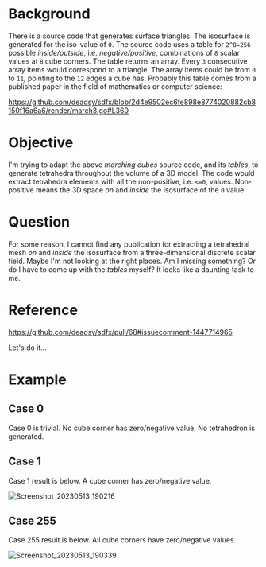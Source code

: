 # Background

There is a source code that generates surface triangles. The isosurface is generated for the iso-value of `0`. The source code uses a table for `2^8=256` possible *inside/outside*, i.e. *negative/positive*, combinations of `8` scalar values at `8` cube corners. The table returns an array. Every `3` consecutive array items would correspond to a triangle. The array items could be from `0` to `11`, pointing to the `12` edges a cube has. Probably this table comes from a published paper in the field of mathematics or computer science:

https://github.com/deadsy/sdfx/blob/2d4e9502ec6fe898e8774020882cb8150f16a6a6/render/march3.go#L360

# Objective

I'm trying to adapt the above *marching cubes* source code, and its *tables*, to generate tetrahedra throughout the volume of a 3D model. The code would extract tetrahedra elements with all the non-positive, i.e. `<=0`, values. Non-positive means the 3D space *on* and *inside* the isosurface of the `0` value.

# Question

For some reason, I cannot find any publication for extracting a tetrahedral mesh *on* and *inside* the isosurface from a three-dimensional discrete scalar field. Maybe I'm not looking at the right places. Am I missing something? Or do I have to come up with the *tables* myself? It looks like a daunting task to me.

# Reference

https://github.com/deadsy/sdfx/pull/68#issuecomment-1447714965

Let's do it...

# Example

## Case 0

Case 0 is trivial. No cube corner has zero/negative value. No tetrahedron is generated.

## Case 1

Case 1 result is below. A cube corner has zero/negative value.

![Screenshot_20230513_190216](https://github.com/Megidd/tetrahedron-table/assets/17475482/94b2acbf-4784-4c36-8e6e-35f8126ed004)

## Case 255

Case 255 result is below. All cube corners have zero/negative values.

![Screenshot_20230513_190339](https://github.com/Megidd/tetrahedron-table/assets/17475482/343201fa-76a4-4b83-bfbc-fb6323ac352a)
